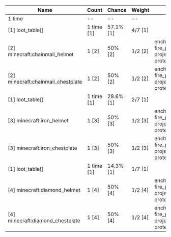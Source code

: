 | Name                               | Count      | Chance    | Weight  | Comment                                                          |
| ---------------------------------- | ---------- | --------- | ------- | ---------------------------------------------------------------- |
| 1 time                             |         -- |        -- |      -- |                                                                  |
| [1] loot_table[]                   | 1 time [1] | 57.1% [1] | 4/7 [1] |                                                                  |
| [2] minecraft:chainmail_helmet     |      1 [2] |   50% [2] | 1/2 [2] | enchantments: fire_protection, projectile_protection, protection |
| [2] minecraft:chainmail_chestplate |      1 [2] |   50% [2] | 1/2 [2] | enchantments: fire_protection, projectile_protection, protection |
| [1] loot_table[]                   | 1 time [1] | 28.6% [1] | 2/7 [1] |                                                                  |
| [3] minecraft:iron_helmet          |      1 [3] |   50% [3] | 1/2 [3] | enchantments: fire_protection, projectile_protection, protection |
| [3] minecraft:iron_chestplate      |      1 [3] |   50% [3] | 1/2 [3] | enchantments: fire_protection, projectile_protection, protection |
| [1] loot_table[]                   | 1 time [1] | 14.3% [1] | 1/7 [1] |                                                                  |
| [4] minecraft:diamond_helmet       |      1 [4] |   50% [4] | 1/2 [4] | enchantments: fire_protection, projectile_protection, protection |
| [4] minecraft:diamond_chestplate   |      1 [4] |   50% [4] | 1/2 [4] | enchantments: fire_protection, projectile_protection, protection |
